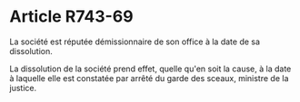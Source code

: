 # Article R743-69

La société est réputée démissionnaire de son office à la date de sa dissolution.

La dissolution de la société prend effet, quelle qu'en soit la cause, à la date à laquelle elle est constatée par arrêté du garde des sceaux, ministre de la justice.
